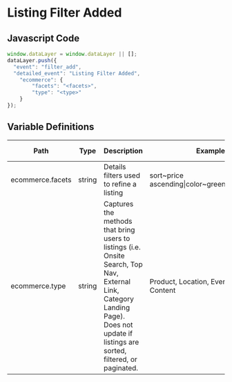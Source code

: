 # Listing Filter Added

### 

## Javascript Code
```js
window.dataLayer = window.dataLayer || [];
dataLayer.push({
  "event": "filter_add",
  "detailed_event": "Listing Filter Added",
    "ecommerce": {
        "facets": "<facets>",
        "type": "<type>"
    }
});
```

## Variable Definitions

|Path|Type|Description|Example|Pattern|Min Length|Max Length|Minimum|Maximum|Multiple Of|
| --- | --- | --- | --- | --- | --- | --- | --- | --- | --- |
|ecommerce.facets|string|Details filters used to refine a listing|sort\~price ascending\|color\~green\|size\~medium|||||||
|ecommerce.type|string|Captures the methods that bring users to listings \(i.e. Onsite Search, Top Nav, External Link, Category Landing Page\). Does not update if listings are sorted, filtered, or paginated.|Product, Location, Event, Room, Content|||||||




